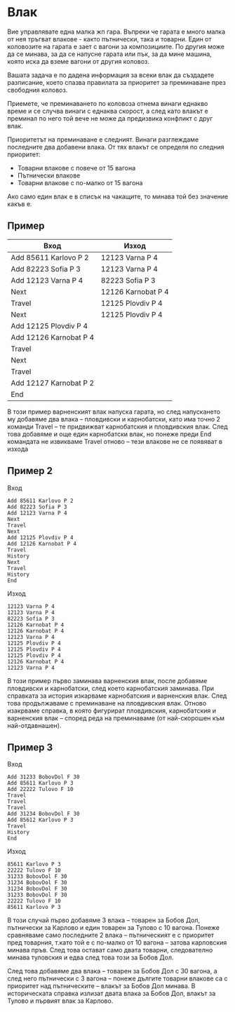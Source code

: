 ﻿# Влак
Вие управлявате една малка жп гара. Въпреки че гарата е много малка от нея тръгват влакове - както пътнически, така и товарни. 
Един от коловозите на гарата е зает с вагони за композициите. По другия може да се минава, за да се напусне гарата или пък, за да мине машина, 
която иска да вземе вагони от другия коловоз.

Вашата задача е по дадена информация за всеки влак да създадете разписание, което спазва правилата за приоритет за преминаване през свободния коловоз.

Приемете, че преминаването по коловоза отнема винаги еднакво време и се случва винаги с еднаква скорост, 
а след като влакът е преминал по него той вече не може да предизвика конфликт с друг влак.

Приоритетът на преминаване е следният. Винаги разглеждаме последните два добавени влака. От тях влакът се определя по следния приоритет:
- Товарни влакове с повече от 15 вагона
- Пътнически влакове
- Товарни влакове с по-малко от 15 вагона

Ако само един влак е в списък на чакащите, то минава той без значение какъв е.

## Пример 
| Вход                   | Изход              |
| ---------------------- | ------------------ |
| Add 85611 Karlovo P 2  | 12123 Varna P 4    |
| Add 82223 Sofia P 3    | 12123 Varna P 4    |
| Add 12123 Varna P 4    | 82223 Sofia P 3    |
| Next                   | 12126 Karnobat P 4 |
| Travel                 | 12125 Plovdiv P 4  |
| Next                   | 12125 Plovdiv P 4  |
| Add 12125 Plovdiv P 4  |                    |
| Add 12126 Karnobat P 4 |                    |
| Travel                 |                    |
| Next                   |                    |
| Travel                 |                    |
| Add 12127 Karnobat P 2 |                    |
| End                    |                    |

В този пример варненският влак напуска гарата, но след напускането му добавяме два влака – пловдивски и карнобатски, като има точно 2 команди Travel – те придвижват карнобатския и пловдивския влак. След това добавяме и още един карнобатски влак, но понеже преди End командата не извикваме Travel отново – тези влакове не се появяват в изхода

## Пример 2
Вход
```
Add 85611 Karlovo P 2
Add 82223 Sofia P 3
Add 12123 Varna P 4
Next
Travel
Next
Add 12125 Plovdiv P 4
Add 12126 Karnobat P 4
Travel
History
Next
Travel
History
End
```
Изход
```
12123 Varna P 4
12123 Varna P 4
82223 Sofia P 3
12126 Karnobat P 4
12126 Karnobat P 4
12123 Varna P 4
12125 Plovdiv P 4
12125 Plovdiv P 4
12125 Plovdiv P 4
12126 Karnobat P 4
12123 Varna P 4
```
В този пример първо заминава варненския влак, после добавяме пловдивски и карнобатски, след което карнобатския заминава. 
При справката за история изкарваме карнобатския и варненския влак. След това продължаваме с преминаване на пловдивския влак. 
Отново изакрваме справка, в която фигурират пловдивския, карнобатския и варненския влак – според реда на преминаваме (от най-скорошен към най-отдавнашен).

## Пример 3
Вход
```
Add 31233 BobovDol F 30
Add 85611 Karlovo P 3
Add 22222 Tulovo F 10
Travel
Travel
Travel
Add 31234 BobovDol F 30
Add 85612 Karlovo P 3
Travel
History
End
```
Изход
```
85611 Karlovo P 3
22222 Tulovo F 10
31233 BobovDol F 30
31234 BobovDol F 30
31234 BobovDol F 30
31233 BobovDol F 30
22222 Tulovo F 10
85611 Karlovo P 3
```
В този случай първо добавяме 3 влака – товарен за Бобов Дол, пътнически за Карлово и един товарен за Тулово с 10 вагона. 
Понеже сравняваме само последните 2 влака – пътническият е с приоритет пред товарния, т.като той е с по-малко от 10 вагона – затова карловския минава пръв. 
След това остават само двата товарни, следователно минава туловския и едва след това този за Бобов Дол.

След това добавяме два влака – товарен за Бобов Дол с 30 вагона, а след него пътнически с 3 вагона – 
понеже дългите товарни влакове са с приоритет над пътническите – влакът за Бобов Дол минава. 
В историческата справка излизат двата влака за Бобов Дол, влакът за Тулово и първият влак за Карлово.